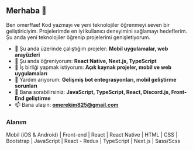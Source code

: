 ## Merhaba 👋
Ben omerffae! Kod yazmayı ve yeni teknolojiler öğrenmeyi seven bir geliştiriciyim. Projelerimde en iyi kullanıcı deneyimini sağlamayı hedeflerim. Şu anda yeni teknolojiler öğrenip projelerimi genişletiyorum.

- 🔭 Şu anda üzerinde çalıştığım projeler: **Mobil uygulamalar, web arayüzleri**
- 🌱 Şu anda öğreniyorum: **React Native, Next.js, TypeScript**
- 👯 İş birliği yapmak istiyorum: **Açık kaynak projeler, mobil ve web uygulamaları**
- 🤔 Yardım arıyorum: **Gelişmiş bot entegrasyonları, mobil geliştirme sorunları**
- 💬 Bana sorabilirsiniz: **JavaScript, TypeScript, React, Discord.js, Front-End geliştirme**
- 📫 Bana ulaşın: **omerekim825@gmail.com**

### Alanım
Mobil (iOS & Android) | Front-end | React | React Native | HTML | CSS | Bootstrap | JavaScript | React - Redux | TypeScript | Next.js | Sass/Scss

